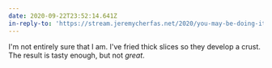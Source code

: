 ```yaml
---
date: 2020-09-22T23:52:14.641Z
in-reply-to: 'https://stream.jeremycherfas.net/2020/you-may-be-doing-it-wrong'
---
```


I'm not entirely sure that I am. I've fried thick slices so they develop a crust. The result is tasty enough, but not *great*.
